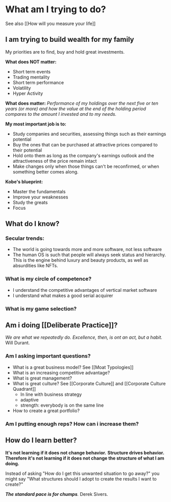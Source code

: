# What am I trying to do?

See also [[How will you measure your life]]

## I am trying to build wealth for my family

My priorities are to find, buy and hold great investments.

**What does NOT matter:**
- Short term events
- Trading mentality
- Short term performance
- Volatility
- Hyper Activity

**What does matter:**
*Performance of my holdings over the next five or ten years (or more) and how the value at the end of the holding period compares to the amount I invested and to my needs.*

**My most important job is to:**
- Study companies and securities, assessing things such as their earnings potential
- Buy the ones that can be purchased at attractive prices compared to their potential
- Hold onto them as long as the company's earnings outlook and the attractiveness of the price remain intact
- Make changes only when those things can't be reconfirmed, or when something better comes along.

**Kobe's blueprint:**
- Master the fundamentals
- Improve your weaknesses
- Study the greats
- Focus


## What do I know?

### Secular trends:
- The world is going towards more and more software, not less software
- The human OS is such that people will always seek status and hierarchy. This is the engine behind luxury and beauty products, as well as absurdities like NFTs.

### What is my circle of competence?
- I understand the competitive advantages of vertical market software
- I understand what makes a good serial acquirer

### What is my game selection?




## Am i doing [[Deliberate Practice]]?

*We are what we repeatedly do. Excellence, then, is ont an act, but a habit.* Will Durant.

### Am I asking important questions?
- What is a great business model? See [[Moat Typologies]]
- What is an increasing competitive advantage?
- What is great management?
- What is great culture?  See [[Corporate Culture]] and [[Corporate Culture Quadrant]]
	- In line with business strategy
	- adaptive
	- strength: everybody is on the same line
- How to create a great portfolio?




### Am I putting enough reps? How can i increase them?


## How do I learn better?

**It's not learning if it does not change behavior.**
**Structure drives behavior.**
**Therefore it's not learning if it does not change the structure of what I am doing.**

Instead of asking "How do I get this unwanted situation to go away?" you might say "What structures should I adopt to create the results I want to create?"


***The standard pace is for chumps**.* Derek Sivers.
